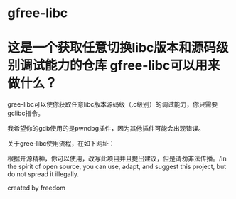 # gfree-libc
这是一个获取任意切换libc版本和源码级别调试能力的仓库
gfree-libc可以用来做什么？
==========================
gree-libc可以使你获取任意libc版本源码级（.c级别）的调试能力，你只需要gclibc指令。

我希望你的gdb使用的是pwndbg插件，因为其他插件可能会出现错误。

关于gree-libc使用流程，在如下网址：


根据开源精神，你可以使用，改写此项目并且提出建议，但是请勿非法传播。/In the spirit of open source, you can use, adapt, and suggest this project, but do not spread it illegally.

created by freedom

